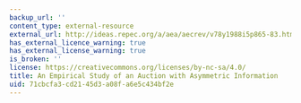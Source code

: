 ```yaml
---
backup_url: ''
content_type: external-resource
external_url: http://ideas.repec.org/a/aea/aecrev/v78y1988i5p865-83.html
has_external_licence_warning: true
has_external_license_warning: true
is_broken: ''
license: https://creativecommons.org/licenses/by-nc-sa/4.0/
title: An Empirical Study of an Auction with Asymmetric Information
uid: 71cbcfa3-cd21-45d3-a08f-a6e5c434bf2e
---
```

